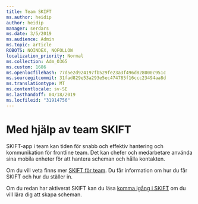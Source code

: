 ```yaml
---
title: Team SKIFT
ms.author: heidip
author: heidip
manager: serdars
ms.date: 3/5/2019
ms.audience: Admin
ms.topic: article
ROBOTS: NOINDEX, NOFOLLOW
localization_priority: Normal
ms.collection: Adm_O365
ms.custom: 1686
ms.openlocfilehash: 77d5e2d924197fb529fe23a3f496d828000c951c
ms.sourcegitcommit: 31fad829e53a293e5ec474785f16ccc23494aa8d
ms.translationtype: MT
ms.contentlocale: sv-SE
ms.lasthandoff: 04/18/2019
ms.locfileid: "31914756"
---
```

# <a name="using-teams-shifts"></a>Med hjälp av team SKIFT

SKIFT-app i team kan tiden för snabb och effektiv hantering och kommunikation för frontline team. Det kan chefer och medarbetare använda sina mobila enheter för att hantera scheman och hålla kontakten.

Om du vill veta finns mer [SKIFT för team](https://docs.microsoft.com/en-us/microsoftteams/expand-teams-across-your-org/shifts-for-teams-landing-page). Du får information om hur du får SKIFT och hur du ställer in.

Om du redan har aktiverat SKIFT kan du läsa [komma igång i SKIFT](https://support.office.com/en-us/article/get-started-in-shifts-5f3e30d8-1821-4904-be26-c3cd25a497d6) om du vill lära dig att skapa scheman.

